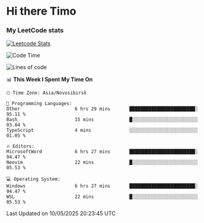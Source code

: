 # Hi there Timo
### My LeetCode stats
[![Leetcode Stats](https://leetcard.jacoblin.cool/przdtl?border=0&radius=20&ext=heatmap&theme=nord)](https://leetcode.com/przdtl)

<!--START_SECTION:waka-->
![Code Time](http://img.shields.io/badge/Code%20Time-834%20hrs%2056%20mins-blue)

![Lines of code](https://img.shields.io/badge/From%20Hello%20World%20I%27ve%20Written-84.0%20thousand%20lines%20of%20code-blue)

📊 **This Week I Spent My Time On** 

```text
🕑︎ Time Zone: Asia/Novosibirsk

💬 Programming Languages: 
Other                    6 hrs 29 mins       ████████████████████████░   95.11 % 
Bash                     15 mins             █░░░░░░░░░░░░░░░░░░░░░░░░   03.84 % 
TypeScript               4 mins              ░░░░░░░░░░░░░░░░░░░░░░░░░   01.05 % 

🔥 Editors: 
MicrosoftWord            6 hrs 27 mins       ████████████████████████░   94.47 % 
Neovim                   22 mins             █░░░░░░░░░░░░░░░░░░░░░░░░   05.53 % 

💻 Operating System: 
Windows                  6 hrs 27 mins       ████████████████████████░   94.47 % 
WSL                      22 mins             █░░░░░░░░░░░░░░░░░░░░░░░░   05.53 % 
```


 Last Updated on 10/05/2025 20:23:45 UTC
<!--END_SECTION:waka-->
